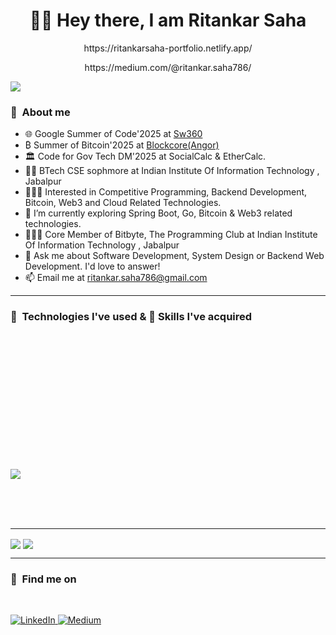 <h1 align="center">🙌🏻 Hey there, I am Ritankar Saha</h1>

<p align="center">https://ritankarsaha-portfolio.netlify.app/</p>
<p align="center">https://medium.com/@ritankar.saha786/</p>
<img align="center" src="https://komarev.com/ghpvc/?username=ritankarsaha&label=My+Visitors&color=blueviolet">

<h3>📌&nbsp&nbspAbout me </h3>
 
- 🌐 Google Summer of Code'2025 at [Sw360](https://github.com/eclipse-sw360)
- ₿ Summer of Bitcoin'2025 at [Blockcore(Angor)](https://github.com/block-core)
- 🏛️ Code for Gov Tech DM'2025 at SocialCalc & EtherCalc.
- 👨‍🏫 BTech CSE sophmore at Indian Institute Of Information Technology , Jabalpur
- 👨🏽‍💻 Interested in Competitive Programming, Backend Development, Bitcoin, Web3 and Cloud Related Technologies.
- 🌱 I’m currently exploring Spring Boot, Go, Bitcoin & Web3 related technologies.
- 👨🏽‍💻 Core Member of Bitbyte, The Programming Club at Indian Institute Of Information Technology , Jabalpur
- 💬 Ask me about Software Development, System Design or Backend Web Development. I'd love to answer!
- 📫 Email me at ritankar.saha786@gmail.com
 


<hr/>
<h3>📌&nbsp&nbspTechnologies I've used & 🤹 Skills I've acquired </h3>
<br>

<img src="https://img.shields.io/badge/spring-%236DB33F.svg?style=for-the-badge&logo=spring&logoColor=white" alt="">  <img src="https://img.shields.io/badge/java-%23ED8B00.svg?style=for-the-badge&logo=openjdk&logoColor=white" alt="">  

<img src="https://img.shields.io/badge/Apache%20Kafka-000?style=for-the-badge&logo=apachekafka" alt="">  <img src="https://img.shields.io/badge/-ElasticSearch-005571?style=for-the-badge&logo=elasticsearch" alt=""> <img src="https://img.shields.io/badge/redis-%23DD0031.svg?style=for-the-badge&logo=redis&logoColor=white" alt="">  <img src="https://img.shields.io/badge/mysql-4479A1.svg?style=for-the-badge&logo=mysql&logoColor=white" alt="">
<img src="https://img.shields.io/badge/MongoDB-%234ea94b.svg?style=for-the-badge&logo=mongodb&logoColor=white" alt=""> <img src="https://img.shields.io/badge/postgres-%23316192.svg?style=for-the-badge&logo=postgresql&logoColor=white" alt="">

<img src="https://img.shields.io/badge/JavaScript-F7DF1E?style=for-the-badge&logo=javascript&logoColor=black" alt="">  <img src="https://img.shields.io/badge/Node.js-43853D?style=for-the-badge&logo=node.js&logoColor=white" alt="">  <img src="https://img.shields.io/badge/Express.js-000000?style=for-the-badge&logo=express&logoColor=white" alt=""> <img src="https://img.shields.io/badge/React-20232A?style=for-the-badge&logo=react&logoColor=61DAFB" alt=""> <img src="https://img.shields.io/badge/redux-%23593d88.svg?style=for-the-badge&logo=redux&logoColor=white" alt=""> <img src="https://img.shields.io/badge/nestjs-%23E0234E.svg?style=for-the-badge&logo=nestjs&logoColor=white" alt=""> <img src="https://img.shields.io/badge/Next-black?style=for-the-badge&logo=next.js&logoColor=white" alt=""> 


<img src="https://img.shields.io/badge/C%2B%2B-00599C?style=for-the-badge&logo=c%2B%2B&logoColor=white" alt="">  <img src="https://img.shields.io/badge/C-00599C?style=for-the-badge&logo=c&logoColor=white" alt="">  <img src="https://img.shields.io/badge/Python-3776AB?style=for-the-badge&logo=python&logoColor=white" alt=""> <img src="https://img.shields.io/badge/rust-%23000000.svg?style=for-the-badge&logo=rust&logoColor=white" alt=""> <img src="https://img.shields.io/badge/go-%2300ADD8.svg?style=for-the-badge&logo=go&logoColor=white" alt="">

<img src="https://img.shields.io/badge/Git-FF4500?style=for-the-badge&logo=git&logoColor=white" alt=""> <img src="https://img.shields.io/badge/docker-%230db7ed.svg?style=for-the-badge&logo=docker&logoColor=white" alt=""> <img src="https://img.shields.io/badge/grafana-%23F46800.svg?style=for-the-badge&logo=grafana&logoColor=white" alt=""> <img src="https://img.shields.io/badge/Postman-FF6C37?style=for-the-badge&logo=postman&logoColor=white" alt=""> <img src="https://img.shields.io/badge/jenkins-%232C5263.svg?style=for-the-badge&logo=jenkins&logoColor=white" alt="">

<img src="https://img.shields.io/badge/netlify-%23000000.svg?style=for-the-badge&logo=netlify&logoColor=#00C7B7" alt=""> <img src="https://img.shields.io/badge/Render-%46E3B7.svg?style=for-the-badge&logo=render&logoColor=white" alt=""> <img src="https://img.shields.io/badge/vercel-%23000000.svg?style=for-the-badge&logo=vercel&logoColor=white" alt=""> <img src="https://img.shields.io/badge/azure-%230072C6.svg?style=for-the-badge&logo=microsoftazure&logoColor=white" alt=""> <img src="https://img.shields.io/badge/AWS-%23FF9900.svg?style=for-the-badge&logo=amazon-aws&logoColor=white" alt="">

<img src="https://img.shields.io/badge/Ubuntu-E95420?style=for-the-badge&logo=ubuntu&logoColor=white"> <img src="https://img.shields.io/badge/mac%20os-000000?style=for-the-badge&logo=macos&logoColor=F0F0F0" alt="">

<img src="https://img.shields.io/badge/Visual%20Studio%20Code-0078d7.svg?style=for-the-badge&logo=visual-studio-code&logoColor=white" alt=""> <img src="https://img.shields.io/badge/IntelliJIDEA-000000.svg?style=for-the-badge&logo=intellij-idea&logoColor=white" alt="">

<img src="https://img.shields.io/badge/confluence-%23172BF4.svg?style=for-the-badge&logo=confluence&logoColor=white" alt=""> <img src="https://img.shields.io/badge/Notion-%23000000.svg?style=for-the-badge&logo=notion&logoColor=white" alt="">

<hr/>


  <img align="center" src="https://github-readme-stats.vercel.app/api?username=ritankarsaha&theme=radical&show_icons=true"> 
  <img align="center" src="https://github-readme-stats.vercel.app/api/top-langs/?username=ritankarsaha&layout=compact&theme=radical">
  
  

<hr/>
 
 <h3>📌&nbsp&nbspFind me on</h3>
 <br>
<p align="left">
  <a href="https://www.linkedin.com/in/ritankar-saha-8041b9289/" target="_blank" rel="noopener noreferrer">
    <img src="https://img.shields.io/badge/LinkedIn-%230077B5.svg?&style=for-the-badge&logo=linkedin&logoColor=white" alt="LinkedIn"/>
  </a>
  <a href="https://medium.com/@ritankar.saha786" target="_blank" rel="noopener noreferrer">
    <img src="https://img.shields.io/badge/Medium-%2312100E.svg?&style=for-the-badge&logo=medium&logoColor=white" alt="Medium"/>
  </a>
</p>

